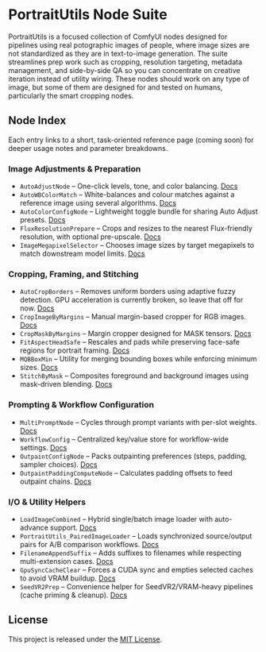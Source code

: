 # PortraitUtils Node Suite

PortraitUtils is a focused collection of ComfyUI nodes designed for pipelines using real potographic images of people, where image sizes are not standardized as they are in text-to-image generation. The suite streamlines prep work such as cropping, resolution targeting, metadata management, and side-by-side QA so you can concentrate on creative iteration instead of utility wiring. These nodes should work on any type of image, but some of them are designed for and tested on humans, particularly the smart cropping nodes.

## Node Index

Each entry links to a short, task-oriented reference page (coming soon) for deeper usage notes and parameter breakdowns.

### Image Adjustments & Preparation
- `AutoAdjustNode` – One-click levels, tone, and color balancing. [Docs](docs/AutoAdjustNode.md)
- `AutoWBColorMatch` – White-balances and colour matches against a reference image using several algorithms. [Docs](docs/AutoWBColorMatch.md)
- `AutoColorConfigNode` – Lightweight toggle bundle for sharing Auto Adjust presets. [Docs](docs/AutoColorConfigNode.md)
- `FluxResolutionPrepare` – Crops and resizes to the nearest Flux-friendly resolution, with optional pre-upscale. [Docs](docs/FluxResolutionPrepare.md)
- `ImageMegapixelSelector` – Chooses image sizes by target megapixels to match downstream model limits. [Docs](docs/ImageMegapixelSelector.md)

### Cropping, Framing, and Stitching
- `AutoCropBorders` – Removes uniform borders using adaptive fuzzy detection. GPU acceleration is currently broken, so leave that off for now. [Docs](docs/AutoCropBorders.md)
- `CropImageByMargins` – Manual margin-based cropper for RGB images. [Docs](docs/CropImageByMargins.md)
- `CropMaskByMargins` – Margin cropper designed for MASK tensors. [Docs](docs/CropMaskByMargins.md)
- `FitAspectHeadSafe` – Rescales and pads while preserving face-safe regions for portrait framing. [Docs](docs/FitAspectHeadSafe.md)
- `MQBBoxMin` – Utility for merging bounding boxes while enforcing minimum sizes. [Docs](docs/MQBBoxMin.md)
- `StitchByMask` – Composites foreground and background images using mask-driven blending. [Docs](docs/StitchByMask.md)

### Prompting & Workflow Configuration
- `MultiPromptNode` – Cycles through prompt variants with per-slot weights. [Docs](docs/MultiPromptNode.md)
- `WorkflowConfig` – Centralized key/value store for workflow-wide settings. [Docs](docs/WorkflowConfig.md)
- `OutpaintConfigNode` – Packs outpainting preferences (steps, padding, sampler choices). [Docs](docs/OutpaintConfigNode.md)
- `OutpaintPaddingComputeNode` – Calculates padding offsets to feed outpaint chains. [Docs](docs/OutpaintPaddingComputeNode.md)

### I/O & Utility Helpers
- `LoadImageCombined` – Hybrid single/batch image loader with auto-advance support. [Docs](docs/LoadImageCombined.md)
- `PortraitUtils_PairedImageLoader` – Loads synchronized source/output pairs for A/B comparison workflows. [Docs](docs/PortraitUtils_PairedImageLoader.md)
- `FilenameAppendSuffix` – Adds suffixes to filenames while respecting multi-extension cases. [Docs](docs/FilenameAppendSuffix.md)
- `GpuSyncCacheClear` – Forces a CUDA sync and empties selected caches to avoid VRAM buildup. [Docs](docs/GpuSyncCacheClear.md)
- `SeedVR2Prep` – Convenience helper for SeedVR2/VRAM-heavy pipelines (cache priming & cleanup). [Docs](docs/SeedVR2Prep.md)

## License

This project is released under the [MIT License](LICENSE).
